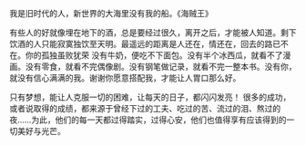我是旧时代的人，新世界的大海里没有我的船。《海贼王》

有些人的好就像埋在地下的酒，总是要经过很久，离开之后，才能被人知道。剩下饮酒的人只能寂寞独饮至天明。最遥远的距离是人还在，情还在，回去的路已不在。你的孤独虽败犹荣
没有牛奶，便吃不下面包。没有半个冰西瓜，就看不了漫画。没有零食，就看不完偶像剧。没有钢笔做记录，就看不完一整本书。没有你，就没有信心满满的我。谢谢你愿意搭配我，才能让人胃口那么好。

只有梦想，能让人克服一切的困难，让每天的日子，都闪闪发亮！
很多的成功，或者说取得的成绩，都来源于曾经下过的工夫、吃过的苦、流过的泪、熬过的夜……为此，他们的每一天都过得踏实，过得心安，他们也值得享有应该得到的一切美好与光芒。
